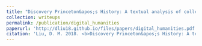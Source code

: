 ```yaml
---
title: "Discovery Princeton&apos;s History: A textual analysis of collegiate newspaper headlines"
collection: writeups
permalink: /publication/digital_humanities
paperurl: 'http://dliu18.github.io/files/papers/digital_humanities.pdf'
citation: 'Liu, D. M. 2018. <b>Discovery Princeton&apos;s History: A textual analysis of collegiate newspaper headlines</b>. B.S.E. Independent Work, Department of Computer Science, Princeton University, Princeton, NJ.'
---
```

